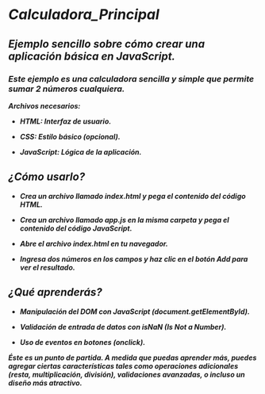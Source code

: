 # **_Calculadora_Principal_**

## **_Ejemplo sencillo sobre cómo crear una aplicación básica en JavaScript._**

### **_Este ejemplo es una calculadora sencilla y simple que permite sumar 2 números cualquiera._**

**_Archivos necesarios:_**

- **_HTML: Interfaz de usuario._**
  
- **_CSS: Estilo básico (opcional)._**
  
- **_JavaScript: Lógica de la aplicación._**

## **_¿Cómo usarlo?_**

- **_Crea un archivo llamado index.html y pega el contenido del código HTML._**
  
- **_Crea un archivo llamado app.js en la misma carpeta y pega el contenido del código JavaScript._**
  
- **_Abre el archivo index.html en tu navegador._**
  
- **_Ingresa dos números en los campos y haz clic en el botón Add para ver el resultado._**

## _¿Qué aprenderás?_

- **_Manipulación del DOM con JavaScript (document.getElementById)._**
  
- **_Validación de entrada de datos con isNaN (Is Not a Number)._**

- **_Uso de eventos en botones (onclick)._**
  
**_Éste es un punto de partida. A medida que puedas aprender más, puedes agregar ciertas características tales como operaciones adicionales (resta, multiplicación, división), validaciones avanzadas, o incluso un diseño más atractivo._**
